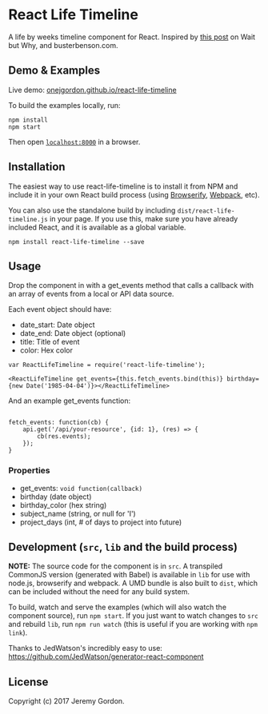 # React Life Timeline

A life by weeks timeline component for React. Inspired by [this post](http://waitbutwhy.com/2014/05/life-weeks.html) on Wait but Why, and busterbenson.com.

## Demo & Examples

Live demo: [onejgordon.github.io/react-life-timeline](http://onejgordon.github.io/react-life-timeline/)

To build the examples locally, run:

```
npm install
npm start
```

Then open [`localhost:8000`](http://localhost:8000) in a browser.


## Installation

The easiest way to use react-life-timeline is to install it from NPM and include it in your own React build process (using [Browserify](http://browserify.org), [Webpack](http://webpack.github.io/), etc).

You can also use the standalone build by including `dist/react-life-timeline.js` in your page. If you use this, make sure you have already included React, and it is available as a global variable.

```
npm install react-life-timeline --save
```


## Usage

Drop the component in with a get_events method that calls a callback with an array of events from a local or API data source.

Each event object should have:

- date_start: Date object
- date_end: Date object (optional)
- title: Title of event
- color: Hex color

```
var ReactLifeTimeline = require('react-life-timeline');

<ReactLifeTimeline get_events={this.fetch_events.bind(this)} birthday={new Date('1985-04-04')}></ReactLifeTimeline>
```

And an example get_events function:

```

fetch_events: function(cb) {
	api.get('/api/your-resource', {id: 1}, (res) => {
		cb(res.events);
	});
}

```

### Properties

* get_events: `void function(callback)`
* birthday (date object)
* birthday_color (hex string)
* subject_name (string, or null for 'I')
* project_days (int, # of days to project into future)


## Development (`src`, `lib` and the build process)

**NOTE:** The source code for the component is in `src`. A transpiled CommonJS version (generated with Babel) is available in `lib` for use with node.js, browserify and webpack. A UMD bundle is also built to `dist`, which can be included without the need for any build system.

To build, watch and serve the examples (which will also watch the component source), run `npm start`. If you just want to watch changes to `src` and rebuild `lib`, run `npm run watch` (this is useful if you are working with `npm link`).

Thanks to JedWatson's incredibly easy to use: https://github.com/JedWatson/generator-react-component

## License

Copyright (c) 2017 Jeremy Gordon.

